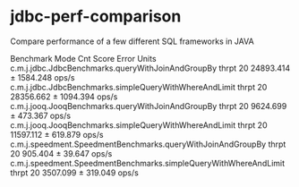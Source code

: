 # jdbc-perf-comparison
Compare performance of a few different SQL frameworks in JAVA

Benchmark                                                          Mode  Cnt      Score      Error  Units
c.m.j.jdbc.JdbcBenchmarks.queryWithJoinAndGroupBy                 thrpt   20  24893.414 ± 1584.248  ops/s
c.m.j.jdbc.JdbcBenchmarks.simpleQueryWithWhereAndLimit            thrpt   20  28356.662 ± 1094.394  ops/s
c.m.j.jooq.JooqBenchmarks.queryWithJoinAndGroupBy                 thrpt   20   9624.699 ±  473.367  ops/s
c.m.j.jooq.JooqBenchmarks.simpleQueryWithWhereAndLimit            thrpt   20  11597.112 ±  619.879  ops/s
c.m.j.speedment.SpeedmentBenchmarks.queryWithJoinAndGroupBy       thrpt   20    905.404 ±   39.647  ops/s
c.m.j.speedment.SpeedmentBenchmarks.simpleQueryWithWhereAndLimit  thrpt   20   3507.099 ±  319.049  ops/s

